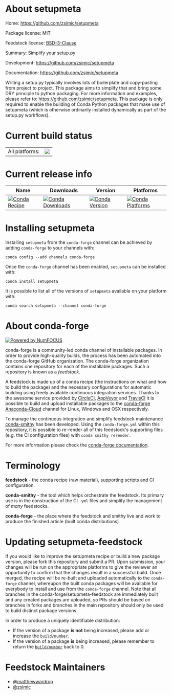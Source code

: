 About setupmeta
===============

Home: https://github.com/zsimic/setupmeta

Package license: MIT

Feedstock license: [BSD-3-Clause](https://github.com/conda-forge/setupmeta-feedstock/blob/master/LICENSE.txt)

Summary: Simplify your setup.py

Development: https://github.com/zsimic/setupmeta

Documentation: https://github.com/zsimic/setupmeta

Writing a setup.py typically involves lots of boilerplate and copy-pasting from project to project.
This package aims to simplify that and bring some DRY principle to python packaging. For more
information and examples, please refer to: https://github.com/zsimic/setupmeta.
This package is only required to enable the building of Conda Python packages that
make use of setupmeta (which is otherwise ordinarily installed dynamically
as part of the setup.py workflows).


Current build status
====================


<table><tr><td>All platforms:</td>
    <td>
      <a href="https://dev.azure.com/conda-forge/feedstock-builds/_build/latest?definitionId=9844&branchName=master">
        <img src="https://dev.azure.com/conda-forge/feedstock-builds/_apis/build/status/setupmeta-feedstock?branchName=master">
      </a>
    </td>
  </tr>
</table>

Current release info
====================

| Name | Downloads | Version | Platforms |
| --- | --- | --- | --- |
| [![Conda Recipe](https://img.shields.io/badge/recipe-setupmeta-green.svg)](https://anaconda.org/conda-forge/setupmeta) | [![Conda Downloads](https://img.shields.io/conda/dn/conda-forge/setupmeta.svg)](https://anaconda.org/conda-forge/setupmeta) | [![Conda Version](https://img.shields.io/conda/vn/conda-forge/setupmeta.svg)](https://anaconda.org/conda-forge/setupmeta) | [![Conda Platforms](https://img.shields.io/conda/pn/conda-forge/setupmeta.svg)](https://anaconda.org/conda-forge/setupmeta) |

Installing setupmeta
====================

Installing `setupmeta` from the `conda-forge` channel can be achieved by adding `conda-forge` to your channels with:

```
conda config --add channels conda-forge
```

Once the `conda-forge` channel has been enabled, `setupmeta` can be installed with:

```
conda install setupmeta
```

It is possible to list all of the versions of `setupmeta` available on your platform with:

```
conda search setupmeta --channel conda-forge
```


About conda-forge
=================

[![Powered by NumFOCUS](https://img.shields.io/badge/powered%20by-NumFOCUS-orange.svg?style=flat&colorA=E1523D&colorB=007D8A)](http://numfocus.org)

conda-forge is a community-led conda channel of installable packages.
In order to provide high-quality builds, the process has been automated into the
conda-forge GitHub organization. The conda-forge organization contains one repository
for each of the installable packages. Such a repository is known as a *feedstock*.

A feedstock is made up of a conda recipe (the instructions on what and how to build
the package) and the necessary configurations for automatic building using freely
available continuous integration services. Thanks to the awesome service provided by
[CircleCI](https://circleci.com/), [AppVeyor](https://www.appveyor.com/)
and [TravisCI](https://travis-ci.com/) it is possible to build and upload installable
packages to the [conda-forge](https://anaconda.org/conda-forge)
[Anaconda-Cloud](https://anaconda.org/) channel for Linux, Windows and OSX respectively.

To manage the continuous integration and simplify feedstock maintenance
[conda-smithy](https://github.com/conda-forge/conda-smithy) has been developed.
Using the ``conda-forge.yml`` within this repository, it is possible to re-render all of
this feedstock's supporting files (e.g. the CI configuration files) with ``conda smithy rerender``.

For more information please check the [conda-forge documentation](https://conda-forge.org/docs/).

Terminology
===========

**feedstock** - the conda recipe (raw material), supporting scripts and CI configuration.

**conda-smithy** - the tool which helps orchestrate the feedstock.
                   Its primary use is in the construction of the CI ``.yml`` files
                   and simplify the management of *many* feedstocks.

**conda-forge** - the place where the feedstock and smithy live and work to
                  produce the finished article (built conda distributions)


Updating setupmeta-feedstock
============================

If you would like to improve the setupmeta recipe or build a new
package version, please fork this repository and submit a PR. Upon submission,
your changes will be run on the appropriate platforms to give the reviewer an
opportunity to confirm that the changes result in a successful build. Once
merged, the recipe will be re-built and uploaded automatically to the
`conda-forge` channel, whereupon the built conda packages will be available for
everybody to install and use from the `conda-forge` channel.
Note that all branches in the conda-forge/setupmeta-feedstock are
immediately built and any created packages are uploaded, so PRs should be based
on branches in forks and branches in the main repository should only be used to
build distinct package versions.

In order to produce a uniquely identifiable distribution:
 * If the version of a package **is not** being increased, please add or increase
   the [``build/number``](https://docs.conda.io/projects/conda-build/en/latest/resources/define-metadata.html#build-number-and-string).
 * If the version of a package **is** being increased, please remember to return
   the [``build/number``](https://docs.conda.io/projects/conda-build/en/latest/resources/define-metadata.html#build-number-and-string)
   back to 0.

Feedstock Maintainers
=====================

* [@matthewwardrop](https://github.com/matthewwardrop/)
* [@zsimic](https://github.com/zsimic/)

